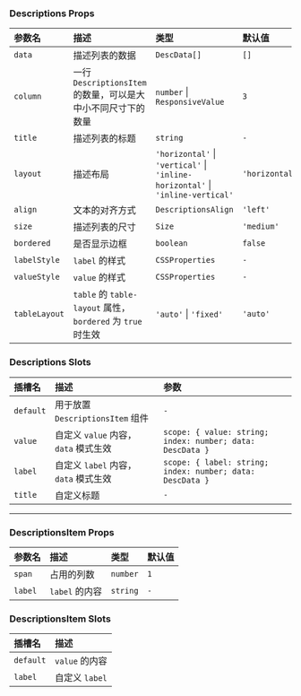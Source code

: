 ### Descriptions Props

| 参数名 | 描述 | 类型 | 默认值 |
| :--- | :--- | :--- | :--- |
| `data` | 描述列表的数据 | `DescData[]` | `[]` |
| `column` | 一行 `DescriptionsItem` 的数量，可以是大中小不同尺寸下的数量 | `number` \| `ResponsiveValue` | `3` |
| `title` | 描述列表的标题 | `string` | `-` |
| `layout` | 描述布局 | `'horizontal'` \| `'vertical'` \| `'inline-horizontal'` \| `'inline-vertical'` | `'horizontal'` |
| `align` | 文本的对齐方式 | `DescriptionsAlign` | `'left'` |
| `size` | 描述列表的尺寸 | `Size` | `'medium'` |
| `bordered` | 是否显示边框 | `boolean` | `false` |
| `labelStyle` | `label` 的样式 | `CSSProperties` | `-` |
| `valueStyle` | `value` 的样式 | `CSSProperties` | `-` |
| `tableLayout` | `table` 的 `table-layout` 属性，`bordered` 为 `true` 时生效 | `'auto'` \| `'fixed'` | `'auto'` |

### Descriptions Slots

| 插槽名 | 描述 | 参数 |
| :--- | :--- | :--- |
| `default` | 用于放置 `DescriptionsItem` 组件 | `-` |
| `value` | 自定义 `value` 内容，`data` 模式生效 | `scope: { value: string; index: number; data: DescData }` |
| `label` | 自定义 `label` 内容，`data` 模式生效 | `scope: { label: string; index: number; data: DescData }` |
| `title` | 自定义标题 | `-` |

---

### DescriptionsItem Props

| 参数名 | 描述 | 类型 | 默认值 |
| :--- | :--- | :--- | :--- |
| `span` | 占用的列数 | `number` | `1` |
| `label` | `label` 的内容 | `string` | `-` |

### DescriptionsItem Slots

| 插槽名 | 描述 |
| :--- | :--- |
| `default` | `value` 的内容 |
| `label` | 自定义 `label` |